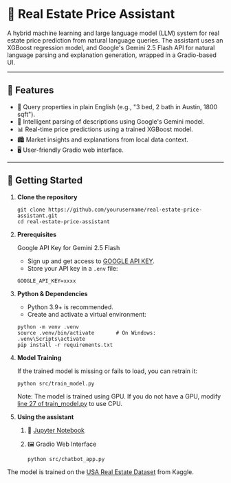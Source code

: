 # 🏡 Real Estate Price Assistant

A hybrid machine learning and large language model (LLM) system for real estate price prediction from natural language queries. The assistant uses an XGBoost regression model, and Google's Gemini 2.5 Flash API for natural language parsing and explanation generation, wrapped in a Gradio-based UI.

---

## 🔧 Features

- 💬 Query properties in plain English (e.g., "3 bed, 2 bath in Austin, 1800 sqft").
- 🧠 Intelligent parsing of descriptions using Google's Gemini model.
- 📊 Real-time price predictions using a trained XGBoost model.
- 🏙️ Market insights and explanations from local data context.
- 🖥️ User-friendly Gradio web interface.

---

## 🚀 Getting Started

1. **Clone the repository**
   ```
   git clone https://github.com/yourusername/real-estate-price-assistant.git
   cd real-estate-price-assistant
   ```

2. **Prerequisites**

   Google API Key for Gemini 2.5 Flash

   - Sign up and get access to [GOOGLE API KEY](https://aistudio.google.com/apikey).
   - Store your API key in a `.env` file:
   ```
   GOOGLE_API_KEY=xxxx
   ```

2. **Python & Dependencies**

   - Python 3.9+ is recommended.
   - Create and activate a virtual environment:

   ```
   python -m venv .venv
   source .venv/bin/activate       # On Windows: .venv\Scripts\activate
   pip install -r requirements.txt
   ```
3. **Model Training**
   
   If the trained model is missing or fails to load, you can retrain it:
   ```
   python src/train_model.py
   ```
   Note: The model is trained using GPU. If you do not have a GPU, modify [line 27 of train_model.py](src/train_model.py) to use CPU.

4. **Using the assistant**
   1. 🧪 [Jupyter Notebook](src/chatbot_test_notebook.ipynb)
   2. 🖼️ Gradio Web Interface
    
      ```
      python src/chatbot_app.py
      ```

The model is trained on the [USA Real Estate Dataset](https://www.kaggle.com/datasets/ahmedshahriarsakib/usa-real-estate-dataset) from Kaggle.